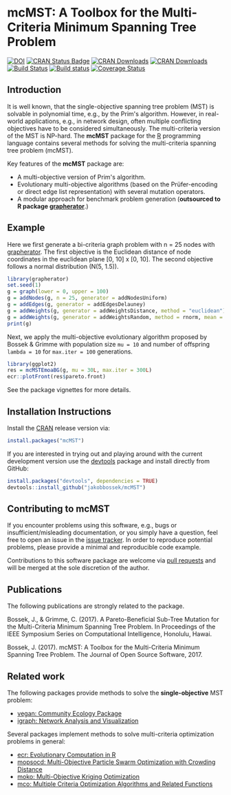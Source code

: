 # mcMST: A Toolbox for the Multi-Criteria Minimum Spanning Tree Problem

[![DOI](http://joss.theoj.org/papers/10.21105/joss.00374/status.svg)](https://doi.org/10.21105/joss.00374)
[![CRAN Status Badge](http://www.r-pkg.org/badges/version/mcMST)](http://cran.r-project.org/web/packages/mcMST)
[![CRAN Downloads](http://cranlogs.r-pkg.org/badges/mcMST)](http://cran.rstudio.com/web/packages/mcMST/index.html)
[![CRAN Downloads](http://cranlogs.r-pkg.org/badges/grand-total/mcMST?color=orange)](http://cran.rstudio.com/web/packages/mcMST/index.html)
[![Build Status](https://travis-ci.org/jakobbossek/mcMST.svg?branch=master)](https://travis-ci.org/jakobbossek/mcMST)
[![Build status](https://ci.appveyor.com/api/projects/status/f83u7suaxqxmtc80/branch/master?svg=true)](https://ci.appveyor.com/project/jakobbossek/mcmst/branch/master)
[![Coverage Status](https://coveralls.io/repos/github/jakobbossek/mcMST/badge.svg?branch=master)](https://coveralls.io/github/jakobbossek/mcMST?branch=master)

## Introduction

It is well known, that the single-objective spanning tree problem (MST) is solvable in polynomial time, e.g., by the Prim's algorithm. However, in real-world applications, e.g., in network design, often multiple conflicting objectives have to be considered simultaneously. The multi-criteria version of the MST is NP-hard. The **mcMST** package for the [R](https://www.r-project.org) programming language contains several methods for solving the multi-criteria spanning tree problem (mcMST).

Key features of the **mcMST** package are:

* A multi-objective version of Prim's algorithm.
* Evolutionary multi-objective algorithms (based on the Prüfer-encoding or  direct edge list representation) with several mutation operators.
* A modular approach for benchmark problem generation (**outsourced to R package [grapherator](https://github.com/jakobbossek/grapherator)**.)

## Example

Here we first generate a bi-criteria graph problem with n = 25 nodes with [grapherator](https://github.com/jakobbossek/grapherator). The first objective is the Euclidean distance of node coordinates in the euclidean plane [0, 10] x [0, 10]. The second objective follows a normal distribution (N(5, 1.5)). 
```r
library(grapherator)
set.seed(1)
g = graph(lower = 0, upper = 100)
g = addNodes(g, n = 25, generator = addNodesUniform)
g = addEdges(g, generator = addEdgesDelauney)
g = addWeights(g, generator = addWeightsDistance, method = "euclidean")
g = addWeights(g, generator = addWeightsRandom, method = rnorm, mean = 5, sd = 1.5)
print(g)
```

Next, we apply the multi-objective evolutionary algorithm proposed by Bossek & Grimme with population size `mu = 10` and number of offspring `lambda = 10` for `max.iter = 100` generations.
```r
library(ggplot2)
res = mcMSTEmoaBG(g, mu = 30L, max.iter = 300L)
ecr::plotFront(res$pareto.front)
```
See the package vignettes for more details.

## Installation Instructions

Install the [CRAN](http://cran.r-project.org) release version via:
```r
install.packages("mcMST")
```
If you are interested in trying out and playing around with the current development version use the [devtools](https://github.com/hadley/devtools) package and install directly from GitHub:

```r
install.packages("devtools", dependencies = TRUE)
devtools::install_github("jakobbossek/mcMST")
```

## Contributing to mcMST

If you encounter problems using this software, e.g., bugs or insufficient/misleading documentation, or you simply have a question, feel free to open an issue in the [issue tracker](https://github.com/jakobbossek/mcMST/issues).
In order to reproduce potential problems, please provide a minimal and reproducible code example.

Contributions to this software package are welcome via [pull requests](https://help.github.com/articles/about-pull-requests/) and will be merged at the sole discretion of the author. 

## Publications

The following publications are strongly related to the package.

Bossek, J., & Grimme, C. (2017). A Pareto-Beneficial Sub-Tree Mutation for the Multi-Criteria Minimum Spanning Tree Problem. In Proceedings of the IEEE Symposium Series on Computational Intelligence, Honolulu, Hawai.

Bossek, J. (2017). mcMST: A Toolbox for the Multi-Criteria Minimum Spanning Tree Problem. The Journal of Open Source Software, 2017.

## Related work

The following packages provide methods to solve the __single-objective__ MST problem:

* [vegan: Community Ecology Package](https://cran.r-project.org/package=vegan)
* [igraph: Network Analysis and Visualization](https://cran.r-project.org/package=igraph)

Several packages implement methods to solve multi-criteria optimization problems in general:

* [ecr: Evolutionary Computation in R](https://cran.r-project.org/package=ecr)
* [mopsocd: Multi-Objective Particle Swarm Optimization with Crowding Distance](https://cran.r-project.org/package=mopsocd)
* [moko: Multi-Objective Kriging Optimization](https://cran.r-project.org/package=moko)
* [mco: Multiple Criteria Optimization Algorithms and Related Functions](https://cran.r-project.org/package=mco)



